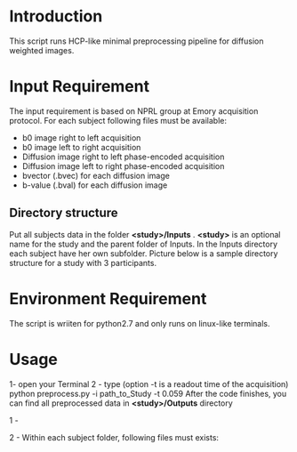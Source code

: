 # Introduction
This script runs HCP-like minimal preprocessing pipeline for diffusion weighted images.

# Input Requirement
The input requirement is based on NPRL group at Emory acquisition protocol. For each subject following files must be available:

* b0 image right to left acquisition
* b0 image left to right acquisition
* Diffusion image right to left phase-encoded acquisition
* Diffusion image left to right phase-encoded acquisition
* bvector (.bvec) for each diffusion image
* b-value (.bval) for each diffusion image

## Directory structure
Put all subjects data in the folder **\<study>/Inputs** . **\<study>** is an optional name for the
study and the parent folder of Inputs. In the Inputs directory each subject have her own
subfolder. Picture below is a sample directory structure for a study with 3 participants.

# Environment Requirement
The script is wriiten for python2.7 and only runs on linux-like terminals.

# Usage
1- open your Terminal
2 - type (option -t is a readout time of the acquisition)
python preprocess.py -i path_to_Study -t 0.059
After the code finishes, you can find all preprocessed data in **\<study>/Outputs** directory

1 - 

2 - Within each subject folder, following files must exists:
